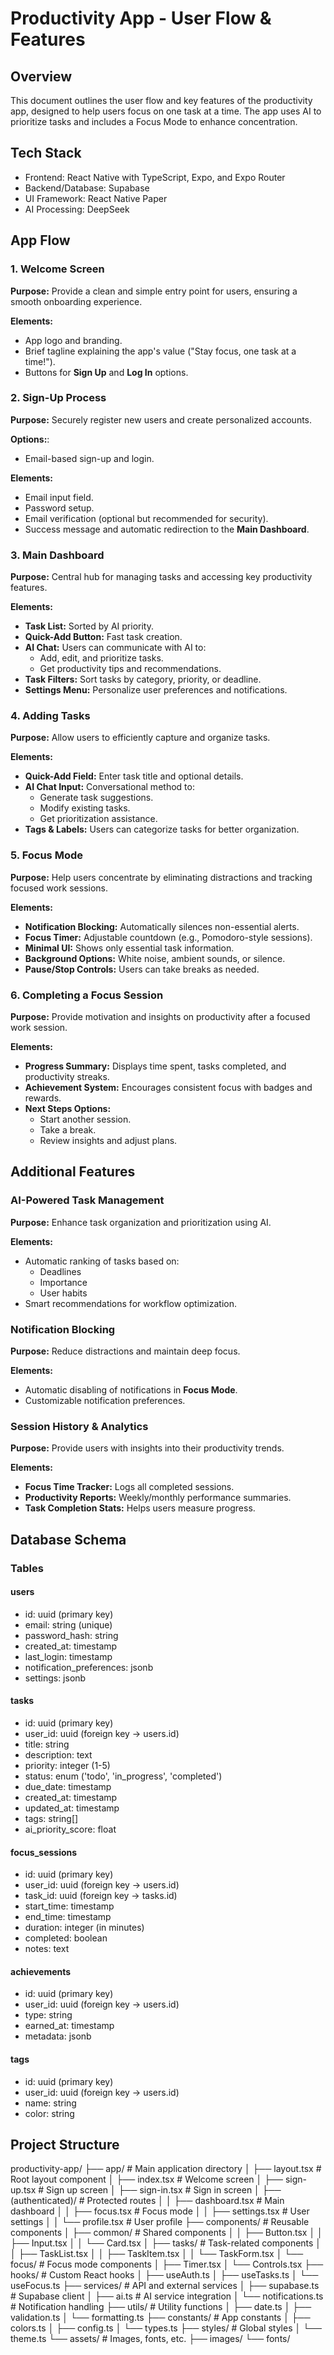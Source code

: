 # Productivity App - User Flow & Features

## Overview
This document outlines the user flow and key features of the productivity app, designed to help users focus on one task at a time. The app uses AI to prioritize tasks and includes a Focus Mode to enhance concentration.

## Tech Stack
- Frontend: React Native with TypeScript, Expo, and Expo Router
- Backend/Database: Supabase
- UI Framework: React Native Paper
- AI Processing: DeepSeek

## App Flow

### 1. Welcome Screen
**Purpose:** Provide a clean and simple entry point for users, ensuring a smooth onboarding experience.

**Elements:**
- App logo and branding.
- Brief tagline explaining the app's value ("Stay focus, one task at a time!").
- Buttons for **Sign Up** and **Log In** options.

### 2. Sign-Up Process
**Purpose:** Securely register new users and create personalized accounts.

**Options:**:
- Email-based sign-up and login. 

**Elements:**
- Email input field.
- Password setup.
- Email verification (optional but recommended for security).
- Success message and automatic redirection to the **Main Dashboard**.

### 3. Main Dashboard
**Purpose:** Central hub for managing tasks and accessing key productivity features.

**Elements:**
- **Task List:** Sorted by AI priority.
- **Quick-Add Button:** Fast task creation.
- **AI Chat:** Users can communicate with AI to:
  - Add, edit, and prioritize tasks.
  - Get productivity tips and recommendations.
- **Task Filters:** Sort tasks by category, priority, or deadline.
- **Settings Menu:** Personalize user preferences and notifications.

### 4. Adding Tasks
**Purpose:** Allow users to efficiently capture and organize tasks.

**Elements:**
- **Quick-Add Field:** Enter task title and optional details.
- **AI Chat Input:** Conversational method to:
  - Generate task suggestions.
  - Modify existing tasks.
  - Get prioritization assistance.
- **Tags & Labels:** Users can categorize tasks for better organization.

### 5. Focus Mode
**Purpose:** Help users concentrate by eliminating distractions and tracking focused work sessions.

**Elements:**
- **Notification Blocking:** Automatically silences non-essential alerts.
- **Focus Timer:** Adjustable countdown (e.g., Pomodoro-style sessions).
- **Minimal UI:** Shows only essential task information.
- **Background Options:** White noise, ambient sounds, or silence.
- **Pause/Stop Controls:** Users can take breaks as needed.

### 6. Completing a Focus Session
**Purpose:** Provide motivation and insights on productivity after a focused work session.

**Elements:**
- **Progress Summary:** Displays time spent, tasks completed, and productivity streaks.
- **Achievement System:** Encourages consistent focus with badges and rewards.
- **Next Steps Options:**
  - Start another session.
  - Take a break.
  - Review insights and adjust plans.

## Additional Features

### AI-Powered Task Management
**Purpose:** Enhance task organization and prioritization using AI.

**Elements:**
- Automatic ranking of tasks based on:
  - Deadlines
  - Importance
  - User habits
- Smart recommendations for workflow optimization.

### Notification Blocking
**Purpose:** Reduce distractions and maintain deep focus.

**Elements:**
- Automatic disabling of notifications in **Focus Mode**.
- Customizable notification preferences.

### Session History & Analytics
**Purpose:** Provide users with insights into their productivity trends.

**Elements:**
- **Focus Time Tracker:** Logs all completed sessions.
- **Productivity Reports:** Weekly/monthly performance summaries.
- **Task Completion Stats:** Helps users measure progress.

## Database Schema

### Tables

#### users
- id: uuid (primary key)
- email: string (unique)
- password_hash: string
- created_at: timestamp
- last_login: timestamp
- notification_preferences: jsonb
- settings: jsonb

#### tasks
- id: uuid (primary key)
- user_id: uuid (foreign key -> users.id)
- title: string
- description: text
- priority: integer (1-5)
- status: enum ('todo', 'in_progress', 'completed')
- due_date: timestamp
- created_at: timestamp
- updated_at: timestamp
- tags: string[]
- ai_priority_score: float

#### focus_sessions
- id: uuid (primary key)
- user_id: uuid (foreign key -> users.id)
- task_id: uuid (foreign key -> tasks.id) 
- start_time: timestamp
- end_time: timestamp
- duration: integer (in minutes)
- completed: boolean
- notes: text

#### achievements
- id: uuid (primary key)
- user_id: uuid (foreign key -> users.id)
- type: string
- earned_at: timestamp
- metadata: jsonb

#### tags
- id: uuid (primary key)
- user_id: uuid (foreign key -> users.id)
- name: string
- color: string

## Project Structure
productivity-app/
├── app/ # Main application directory
│ ├── layout.tsx # Root layout component
│ ├── index.tsx # Welcome screen
│ ├── sign-up.tsx # Sign up screen
│ ├── sign-in.tsx # Sign in screen
│ ├── (authenticated)/ # Protected routes
│ │ ├── dashboard.tsx # Main dashboard
│ │ ├── focus.tsx # Focus mode
│ │ ├── settings.tsx # User settings
│ │ └── profile.tsx # User profile
├── components/ # Reusable components
│ ├── common/ # Shared components
│ │ ├── Button.tsx
│ │ ├── Input.tsx
│ │ └── Card.tsx
│ ├── tasks/ # Task-related components
│ │ ├── TaskList.tsx
│ │ ├── TaskItem.tsx
│ │ └── TaskForm.tsx
│ └── focus/ # Focus mode components
│ ├── Timer.tsx
│ └── Controls.tsx
├── hooks/ # Custom React hooks
│ ├── useAuth.ts
│ ├── useTasks.ts
│ └── useFocus.ts
├── services/ # API and external services
│ ├── supabase.ts # Supabase client
│ ├── ai.ts # AI service integration
│ └── notifications.ts # Notification handling
├── utils/ # Utility functions
│ ├── date.ts
│ ├── validation.ts
│ └── formatting.ts
├── constants/ # App constants
│ ├── colors.ts
│ ├── config.ts
│ └── types.ts
├── styles/ # Global styles
│ └── theme.ts
└── assets/ # Images, fonts, etc.
├── images/
└── fonts/

